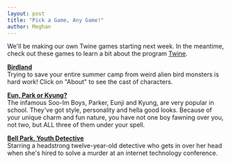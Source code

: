 ```yaml
---
layout: post
title: "Pick a Game, Any Game!"
author: Meghan
---
```

We'll be making our own Twine games starting next week. In the meantime, check out these games to learn a bit about the program [Twine](https://twinery.org/).

[**Birdland**](http://birdland.camp/)<br>
Trying to save your entire summer camp from weird alien bird monsters is hard work! Click on "About" to see the cast of characters.

[**Eun, Park or Kyung?**](http://philome.la/Dao898/eun-park-or-kyung/play)<br>
The infamous Soo-Im Boys, Parker, Eunji and Kyung, are very popular in school. They've got style, personality and hella good looks. 
Because of your unique charm and fun nature, you have not one boy fawning over you, not two, but ALL three of them under your spell.

[**Bell Park, Youth Detective**](http://youthdetective.com/)<br>
Starring a headstrong twelve-year-old detective who gets in over her head when she's hired to solve a murder at an internet 
technology conference.
